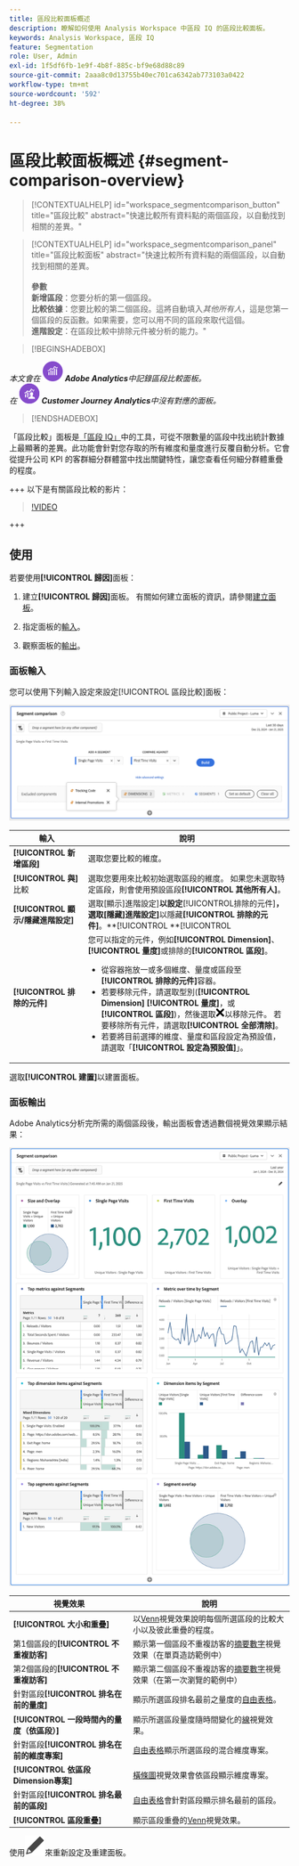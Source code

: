 ```yaml
---
title: 區段比較面板概述
description: 瞭解如何使用 Analysis Workspace 中區段 IQ 的區段比較面板。
keywords: Analysis Workspace, 區段 IQ
feature: Segmentation
role: User, Admin
exl-id: 1f5df6fb-1e9f-4b8f-885c-bf9e68d88c89
source-git-commit: 2aaa8c0d13755b40ec701ca6342ab773103a0422
workflow-type: tm+mt
source-wordcount: '592'
ht-degree: 38%

---
```


# 區段比較面板概述 {#segment-comparison-overview}

<!-- markdownlint-disable MD034 -->

>[!CONTEXTUALHELP]
>id="workspace_segmentcomparison_button"
>title="區段比較"
>abstract="快速比較所有資料點的兩個區段，以自動找到相關的差異。"

<!-- markdownlint-enable MD034 -->

<!-- markdownlint-disable MD034 -->

>[!CONTEXTUALHELP]
>id="workspace_segmentcomparison_panel"
>title="區段比較面板"
>abstract="快速比較所有資料點的兩個區段，以自動找到相關的差異。<br/><br/>**參數&#x200B;**<br/>**新增區段**：您要分析的第一個區段。<br/>**比較依據**：您要比較的第二個區段。這將自動填入&#x200B;*其他所有人*，這是您第一個區段的反函數。如果需要，您可以用不同的區段來取代這個。<br/>**進階設定**：在區段比較中排除元件被分析的能力。"
<!-- markdownlint-enable MD034 -->

>[!BEGINSHADEBOX]

_本文會在_ ![AdobeAnalytics](/help/assets/icons/AdobeAnalytics.svg) _**Adobe Analytics**&#x200B;中記錄區段比較面板。_<br/>_在_ ![CustomerJourneyAnalytics](/help/assets/icons/CustomerJourneyAnalytics.svg) _**Customer Journey Analytics**&#x200B;中沒有對應的面板。_

>[!ENDSHADEBOX]

「區段比較」面板是[「區段 IQ」](../../segment-iq.md)中的工具，可從不限數量的區段中找出統計數據上最顯著的差異。此功能會針對您存取的所有維度和量度進行反覆自動分析。它會從提升公司 KPI 的客群細分群體當中找出關鍵特性，讓您查看任何細分群體重疊的程度。

+++ 以下是有關區段比較的影片：

>[!VIDEO](https://video.tv.adobe.com/v/23976/?quality=12)

+++

## 使用

若要使用&#x200B;**[!UICONTROL 歸因]**&#x200B;面板：

1. 建立&#x200B;**[!UICONTROL 歸因]**&#x200B;面板。 有關如何建立面板的資訊，請參閱[建立面板](../panels.md#create-a-panel)。

1. 指定面板的[輸入](#panel-input)。

1. 觀察面板的[輸出](#panel-output)。



### 面板輸入

您可以使用下列輸入設定來設定[!UICONTROL 區段比較]面板：

![區段比較輸入面板](assets/segment-comparison-input.png)

| 輸入 | 說明 |
| --- | --- |
| **[!UICONTROL 新增區段]** | 選取您要比較的維度。 |
| **[!UICONTROL 與]**&#x200B;比較 | 選取您要用來比較初始選取區段的維度。 如果您未選取特定區段，則會使用預設區段&#x200B;**[!UICONTROL 其他所有人]**。 |
| **[!UICONTROL 顯示/隱藏進階設定]** | 選取[顯示]進階設定&#x200B;]**以設定**[!UICONTROL &#x200B;排除的元件&#x200B;]**，選取[隱藏]進階設定]**&#x200B;以隱藏&#x200B;**[!UICONTROL 排除的元件]**。**[!UICONTROL **[!UICONTROL  |
| **[!UICONTROL 排除的元件]** | 您可以指定的元件，例如&#x200B;**[!UICONTROL Dimension]**、**[!UICONTROL 量度]**&#x200B;或排除的&#x200B;**[!UICONTROL 區段]**。<br><ul><li>從容器拖放一或多個維度、量度或區段至&#x200B;**[!UICONTROL 排除的元件]**&#x200B;容器。</li><li>若要移除元件，請選取型別(**[!UICONTROL Dimension]** **[!UICONTROL 量度]**，或&#x200B;**[!UICONTROL 區段]**)，然後選取![交叉大小75](/help/assets/icons/CrossSize75.svg)以移除元件。 若要移除所有元件，請選取&#x200B;**[!UICONTROL 全部清除]**。</li><li>若要將目前選擇的維度、量度和區段設定為預設值，請選取「**[!UICONTROL 設定為預設值]**」。</li></ul> |

選取&#x200B;**[!UICONTROL 建置]**&#x200B;以建置面板。

### 面板輸出

Adobe Analytics分析完所需的兩個區段後，輸出面板會透過數個視覺效果顯示結果：

![面板輸出區段比較](assets/segment-comparison-output.png)

| 視覺效果 | 說明 |
|---|---|
| **[!UICONTROL 大小和重疊]** | 以[Venn](/help/analyze/analysis-workspace/visualizations/venn.md)視覺效果說明每個所選區段的比較大小以及彼此重疊的程度。 |
| 第1個區段的&#x200B;**[!UICONTROL 不重複訪客]** | 顯示第一個區段不重複訪客的[摘要數字](/help/analyze/analysis-workspace/visualizations/summary-number-change.md)視覺效果（在單頁造訪範例中） |
| 第2個區段的&#x200B;**[!UICONTROL 不重複訪客]** | 顯示第二個區段不重複訪客的[摘要數字](/help/analyze/analysis-workspace/visualizations/summary-number-change.md)視覺效果（在第一次瀏覽的範例中） |
| 針對區段&#x200B;**[!UICONTROL 排名在前的量度]** | 顯示所選區段排名最前之量度的[自由表格](/help/analyze/analysis-workspace/visualizations/freeform-table/freeform-table.md)。 |
| **[!UICONTROL 一段時間內的量度（依區段）]** | 顯示所選區段量度隨時間變化的[線](/help/analyze/analysis-workspace/visualizations/line.md)視覺效果。 |
| 針對區段&#x200B;**[!UICONTROL 排名在前的維度專案]** | [自由表格](/help/analyze/analysis-workspace/visualizations/freeform-table/freeform-table.md)顯示所選區段的混合維度專案。 |
| **[!UICONTROL 依區段Dimension專案]** | [橫條圖](/help/analyze/analysis-workspace/visualizations/horizontal-bar.md)視覺效果會依區段顯示維度專案。 |
| 針對區段&#x200B;**[!UICONTROL 排名最前的區段]** | [自由表格](/help/analyze/analysis-workspace/visualizations/freeform-table/freeform-table.md)會針對區段顯示排名最前的區段。 |
| **[!UICONTROL 區段重疊]** | 顯示區段重疊的[Venn](/help/analyze/analysis-workspace/visualizations/venn.md)視覺效果。 |

使用![編輯](/help/assets/icons/Edit.svg)來重新設定及重建面板。


<!--
#### Size and overlap

Illustrates the comparative sizes of each selected segment and how much they overlap with each other using a venn diagram. You can hover over the visual to see how many visitors were in each overlapping or non-overlapping section. You can also right click on the overlap to create a brand new segment for further analysis. If the two segments are mutually exclusive, no overlap is shown between the two circles (typically seen with segments using a hit container).

![Size and overlap](assets/size-overlap.png)

#### Population summaries

To the right of the Size and Overlap visualization, the total unique visitor count in each segment and overlap is shown.

![Population summaries](assets/population_summaries.png)

#### Top metrics

Displays the most statistically significant metrics between the two segments. Each row in this table represents a differentiating metric, ranked by how different it is between each segment. A difference score of 1 means it is statistically significant, while a difference score of 0 means there is no statistical significance.

This visualization is similar to freeform tables in Analysis Workspace. If deeper analysis on a specific metric is desired, hover over a line item and click 'Create visual'. A new table is created to analyze that specific metric. If a metric is irrelevant to your analysis, hover over the line item and click the 'X' to remove it.

>[!NOTE]
>
>Metrics added to this table after the segment comparison has finished do not receive a Difference Score.

![Top metrics](assets/top-metrics.png)

#### Metric over time by segment

To the right of the metrics table is a linked visualization. You can click a line item in the table on the left, and this visualization updates to show that metric trended over time.

![Top metrics line](assets/linked-viz.png)

#### Top dimensions

Shows the most statistically significant dimension items across all of your dimensions. Each row shows the percentage of each segment exhibiting this dimension item. For example, this table might reveal that 100% of visitors in 'Segment A' had the dimension item 'Browser Type: Google', whereas only 19.6% of 'Segment B' had this dimension item. A difference score of 1 means it is statistically significant, while a difference score of 0 means there is no statistical significance.

This visualization is similar to freeform tables in Analysis Workspace. If deeper analysis on a specific dimension item is desired, hover over a line item and click 'Create visual'. A new table is created to analyze that specific dimension item. If a dimension item is irrelevant to your analysis, hover over the line item and click the 'X' to remove it.

>[!NOTE]
>
>Dimension items added to this table after the segment comparison has finished do not receive a Difference Score.

![Top dimensions](assets/top-dimension-item1.png)

#### Dimension items by segment

To the right of the dimensions table is a linked bar chart visualization. It shows all displayed dimension items in a bar chart. Clicking a line item in the table on the left updates the visualization on the right.

![Top dimensions bar chart](assets/top-dimension-item.png)

#### Top segments

Shows which other segments (other than the two segments selected for comparison) have statistically significant overlap. For example, this table can show that a third segment, 'Repeat Visitors', overlaps highly with 'Segment A' but does not overlap with 'Segment B'. A difference score of 1 means it is statistically significant, while a difference score of 0 means there is no statistical significance.

This visualization is similar to freeform tables in Analysis Workspace. If deeper analysis on a specific segment is desired, hover over a line item and click 'Create visual'. A new table is created to analyze that specific segment. If a segment is irrelevant to your analysis, hover over the line item and click the 'X' to remove it.

>[!NOTE]
>
>Segments added to this table after the segment comparison has finished do not receive a Difference Score.

![Top segments](assets/top-segments.png)

#### Segment overlap

To the right of the segments table is a linked venn diagram visualization. It shows the most statistically significant segment applied to your compared segments. For example, 'Segment A' + 'Statistically significant segment' vs. 'Segment B' + 'Statistically significant segment'. Clicking a segment line item in the table on the left updates the venn diagram on the right.

![Top segments venn diagram](assets/segment-overlap.png)

-->
